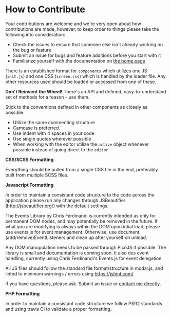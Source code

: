 # How to Contribute

Your contributions are welcome and we're very open about how contributions are made, however, to keep order to things please take the following into consideration:

* Check the issues to ensure that someone else isn't already working on the bug or feature
* Submit an issue for bugs and feature additions before you start with it
* Familiarize yourself with the documentation on [the home page](https://atheos.io)

There is an established format for `components` which utilizes one JS (`init.js`) and one CSS (`screen.css`) which is handled by the loader file. Any other resources used should be loaded or accessed from one of these.

**Don't Reinvent the Wheel!** There's an API and defined, easy-to-understand set of methods for a reason - use them.

Stick to the conventions defined in other components as closely as possible. 

* Utilize the same commenting structure
* Camcase is preferred.
* Use indent with 4 spaces in your code
* Use single quotes wherever possible 
* When working with the editor utilize the `active` object whenever possible instead of going direct to the `editor`

**CSS/SCSS Formatting**

Everything should be pulled from a single CSS file in the end, preferably built from multiple SCSS files.

**Javascript Formatting**


In order to maintain a consistant code structure to the code across the application please run any changes through JSBeautifier (http://jsbeautifier.org/) with the default settings.

The Events Library by Chris Ferdinandi is currently intended as only for permanent DOM nodes, and may potentially be removed in the future. If what you are modifying is always within the DOM upon intial load, please use events.js for event management. Otherwise, use document.(add/remove)EventListeners and clean up after yourself on unload.

Any DOM manupulation needs to be passed through PicoJS if possible. The library is small and documentation is coming soon. It also des event handling, currently using Chris Ferdinandi's Events.js for event delegation.

All JS files should follow the standard file format/structure in modal.js, and linted to minimum warnings / errors using https://jshint.com/



If you have questions, please ask. Submit an issue or [contact me directly](mailto:liam@siira.us). 

**PHP Formatting**



In order to maintain a consistant code structure we follow PSR2 standards and using travis CI to validate a proper formatting.
